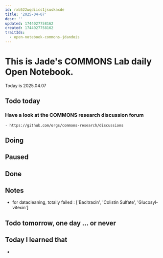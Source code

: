 ```yaml
---
id: rxb522wqdiics1jsuskaxde
title: '2025-04-07'
desc: ''
updated: 1744027758162
created: 1744027758162
traitIds:
  - open-notebook-commons-jdandois
---
```


# This is Jade's COMMONS Lab daily Open Notebook.

Today is 2025.04.07

## Todo today

### Have a look at the COMMONS research discussion forum
    - https://github.com/orgs/commons-research/discussions


###
###

## Doing

## Paused

## Done

## Notes
* for datacleaning, totally failed : ['Bacitracin', 'Colistin Sulfate', 'Glucosyl-vitexin']


## Todo tomorrow, one day ... or never 

## Today I learned that

- 